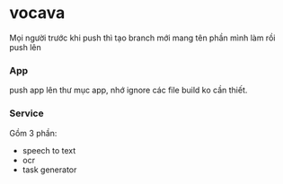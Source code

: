 # vocava

Mọi người trước khi push thì tạo branch mới mang tên phần mình làm rồi push lên

### App
push app lên thư mục app, nhớ ignore các file build ko cần thiết.

### Service
Gồm 3 phần:
* speech to text
* ocr
* task generator

